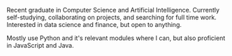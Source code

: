 Recent graduate in Computer Science and Artificial Intelligence.
Currently self-studying, collaborating on projects, and searching for full time work.
Interested in data science and finance, but open to anything.

Mostly use Python and it's relevant modules where I can, but also proficient in JavaScript and Java.

<!---
GeorgeHarland/GeorgeHarland is a ✨ special ✨ repository because its `README.md` (this file) appears on your GitHub profile.
You can click the Preview link to take a look at your changes.
--->
